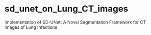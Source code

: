 # sd_unet_on_Lung_CT_images
Implementation of SD-UNet: A Novel Segmentation Framework for CT Images of Lung Infections

